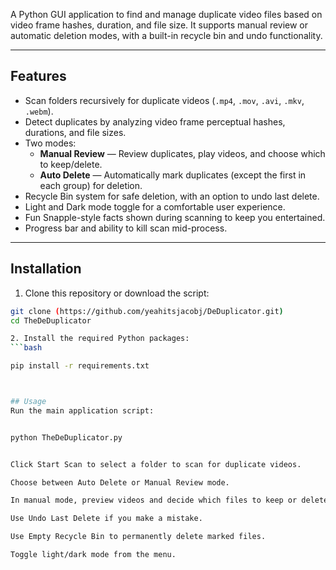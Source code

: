 A Python GUI application to find and manage duplicate video files based on video frame hashes, duration, and file size. It supports manual review or automatic deletion modes, with a built-in recycle bin and undo functionality.

---

## Features

- Scan folders recursively for duplicate videos (`.mp4`, `.mov`, `.avi`, `.mkv`, `.webm`).
- Detect duplicates by analyzing video frame perceptual hashes, durations, and file sizes.
- Two modes:
  - **Manual Review** — Review duplicates, play videos, and choose which to keep/delete.
  - **Auto Delete** — Automatically mark duplicates (except the first in each group) for deletion.
- Recycle Bin system for safe deletion, with an option to undo last delete.
- Light and Dark mode toggle for a comfortable user experience.
- Fun Snapple-style facts shown during scanning to keep you entertained.
- Progress bar and ability to kill scan mid-process.

---
## Installation

1. Clone this repository or download the script:

```bash
git clone (https://github.com/yeahitsjacobj/DeDuplicator.git)
cd TheDeDuplicator

2. Install the required Python packages:
```bash

pip install -r requirements.txt



## Usage
Run the main application script:


python TheDeDuplicator.py


Click Start Scan to select a folder to scan for duplicate videos.

Choose between Auto Delete or Manual Review mode.

In manual mode, preview videos and decide which files to keep or delete.

Use Undo Last Delete if you make a mistake.

Use Empty Recycle Bin to permanently delete marked files.

Toggle light/dark mode from the menu.
